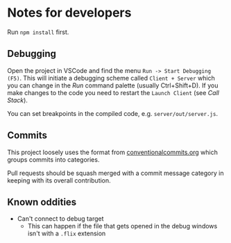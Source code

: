 # Notes for developers

Run `npm install` first.

## Debugging

Open the project in VSCode and find the menu `Run -> Start Debugging (F5)`. 
This will initiate a debugging scheme called `Client + Server` which you can change in the *Run* command palette (usually Ctrl+Shift+D).
If you make changes to the code you need to restart the `Launch Client` (see *Call Stack*).

You can set breakpoints in the compiled code, e.g. `server/out/server.js`.

## Commits

This project loosely uses the format from [conventionalcommits.org](https://www.conventionalcommits.org/) which groups commits into categories.

Pull requests should be squash merged with a commit message category in keeping with its overall contribution.

## Known oddities

* Can't connect to debug target
  * This can happen if the file that gets opened in the debug windows isn't with a `.flix` extension
